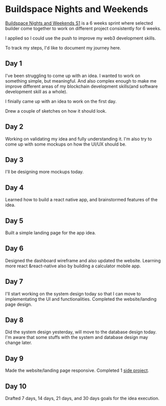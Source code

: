 # Buildspace Nights and Weekends

<a href="https://buildspace.so/nights-weekends" target="_blank">Buildspace Nights and Weekends S1</a> is a 6 weeks sprint where selected builder come together to work on different project consistently for 6 weeks.

I applied so I could use the push to improve my web3 development skills.

To track my steps, I'd like to document my journey here.

## Day 1

I've been struggling to come up with an idea. I wanted to work on something simple, but meaningful. And also complex enough to make me improve different areas of my blockchain development skills(and software development skill as a whole).

I finially came up with an idea to work on the first day.

Drew a couple of sketches on how it should look.

## Day 2

Working on validating my idea and fully understanding it. I'm also try to come up with some mockups on how the UI/UX should be.

## Day 3

I'll be designing more mockups today.

## Day 4

Learned how to build a react native app, and brainstormed features of the idea. 

## Day 5

Built a simple landing page for the app idea.

## Day 6

Designed the dashboard wireframe and also updated the website. Learning more react &react-native also by building a calculator mobile app. 

## Day 7

I'll start working on the system design today so that I can move to implementating the UI and functionalities. Completed the website/landing page design.

## Day 8

Did the system design yesterday, will move to the database design today. I'm aware that some stuffs with the system and database design may change later.


## Day 9

Made the website/landing page responsive. Completed 1 [side project](https://github.com/thatshycoder/JP-Calculator/).

## Day 10

Drafted 7 days, 14 days, 21 days, and 30 days goals for the idea execution.